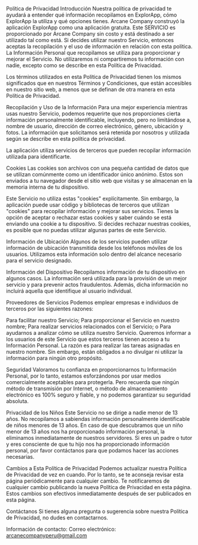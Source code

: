 Política de Privacidad
Introducción
Nuestra política de privacidad te ayudará a entender qué información recopilamos en ExplorApp, cómo ExplorApp la utiliza y qué opciones tienes. Arcane Company construyó la aplicación ExplorApp como una aplicación gratuita. Este SERVICIO es proporcionado por Arcane Company sin costo y está destinado a ser utilizado tal como está. Si decides utilizar nuestro Servicio, entonces aceptas la recopilación y el uso de información en relación con esta política. La Información Personal que recopilamos se utiliza para proporcionar y mejorar el Servicio. No utilizaremos ni compartiremos tu información con nadie, excepto como se describe en esta Política de Privacidad.

Los términos utilizados en esta Política de Privacidad tienen los mismos significados que en nuestros Términos y Condiciones, que están accesibles en nuestro sitio web, a menos que se definan de otra manera en esta Política de Privacidad.

Recopilación y Uso de la Información
Para una mejor experiencia mientras usas nuestro Servicio, podemos requerirte que nos proporciones cierta información personalmente identificable, incluyendo, pero no limitándose a, nombre de usuario, dirección de correo electrónico, género, ubicación y fotos. La información que solicitamos será retenida por nosotros y utilizada según se describe en esta política de privacidad.

La aplicación utiliza servicios de terceros que pueden recopilar información utilizada para identificarte.

Cookies
Las cookies son archivos con una pequeña cantidad de datos que se utilizan comúnmente como un identificador único anónimo. Estos son enviados a tu navegador desde el sitio web que visitas y se almacenan en la memoria interna de tu dispositivo.

Este Servicio no utiliza estas "cookies" explícitamente. Sin embargo, la aplicación puede usar código y bibliotecas de terceros que utilizan "cookies" para recopilar información y mejorar sus servicios. Tienes la opción de aceptar o rechazar estas cookies y saber cuándo se está enviando una cookie a tu dispositivo. Si decides rechazar nuestras cookies, es posible que no puedas utilizar algunas partes de este Servicio.

Información de Ubicación
Algunos de los servicios pueden utilizar información de ubicación transmitida desde los teléfonos móviles de los usuarios. Utilizamos esta información solo dentro del alcance necesario para el servicio designado.

Información del Dispositivo
Recopilamos información de tu dispositivo en algunos casos. La información será utilizada para la provisión de un mejor servicio y para prevenir actos fraudulentos. Además, dicha información no incluirá aquella que identifique al usuario individual.

Proveedores de Servicios
Podemos emplear empresas e individuos de terceros por las siguientes razones:

Para facilitar nuestro Servicio;
Para proporcionar el Servicio en nuestro nombre;
Para realizar servicios relacionados con el Servicio; o
Para ayudarnos a analizar cómo se utiliza nuestro Servicio.
Queremos informar a los usuarios de este Servicio que estos terceros tienen acceso a tu Información Personal. La razón es para realizar las tareas asignadas en nuestro nombre. Sin embargo, están obligados a no divulgar ni utilizar la información para ningún otro propósito.

Seguridad
Valoramos tu confianza en proporcionarnos tu Información Personal, por lo tanto, estamos esforzándonos por usar medios comercialmente aceptables para protegerla. Pero recuerda que ningún método de transmisión por Internet, o método de almacenamiento electrónico es 100% seguro y fiable, y no podemos garantizar su seguridad absoluta.

Privacidad de los Niños
Este Servicio no se dirige a nadie menor de 13 años. No recopilamos a sabiendas información personalmente identificable de niños menores de 13 años. En caso de que descubramos que un niño menor de 13 años nos ha proporcionado información personal, la eliminamos inmediatamente de nuestros servidores. Si eres un padre o tutor y eres consciente de que tu hijo nos ha proporcionado información personal, por favor contáctanos para que podamos hacer las acciones necesarias.

Cambios a Esta Política de Privacidad
Podemos actualizar nuestra Política de Privacidad de vez en cuando. Por lo tanto, se te aconseja revisar esta página periódicamente para cualquier cambio. Te notificaremos de cualquier cambio publicando la nueva Política de Privacidad en esta página. Estos cambios son efectivos inmediatamente después de ser publicados en esta página.

Contáctanos
Si tienes alguna pregunta o sugerencia sobre nuestra Política de Privacidad, no dudes en contactarnos.

Información de contacto:
Correo electrónico: arcanecompanyperu@gmail.com
